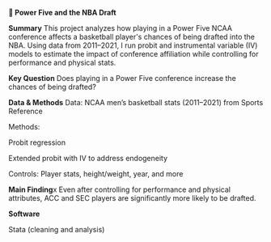 **🏀 Power Five and the NBA Draft**

**Summary**
This project analyzes how playing in a Power Five NCAA conference affects a basketball player's chances of being drafted into the NBA. Using data from 2011–2021, I run probit and instrumental variable (IV) models to estimate the impact of conference affiliation while controlling for performance and physical stats.

**Key Question**
Does playing in a Power Five conference increase the chances of being drafted?

**Data & Methods**
Data: NCAA men’s basketball stats (2011–2021) from Sports Reference

Methods:

Probit regression

Extended probit with IV to address endogeneity

Controls: Player stats, height/weight, year, and more

**Main Finding**x
Even after controlling for performance and physical attributes, ACC and SEC players are significantly more likely to be drafted.

**Software**

Stata (cleaning and analysis)
